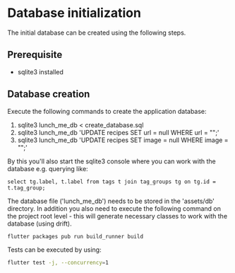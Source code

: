# Database initialization

The initial database can be created using the following steps.

## Prerequisite

- sqlite3 installed

## Database creation

Execute the following commands to create the application database:

1. sqlite3 lunch_me_db < create_database.sql
2. sqlite3 lunch_me_db 'UPDATE recipes SET url = null WHERE url = "";'
3. sqlite3 lunch_me_db 'UPDATE recipes SET image = null WHERE image = "";'

By this you'll also start the sqlite3 console where you can work with the database e.g. querying
like:

`select tg.label, t.label from tags t join tag_groups tg on tg.id = t.tag_group;`

The database file ('lunch_me_db') needs to be stored in the 'assets/db' directory. In addition you
also need to execute the following command on the project root level - this will generate necessary
classes to work with the database (using drift).

```bash
flutter packages pub run build_runner build
```

Tests can be executed by using:

```bash
flutter test -j, --concurrency=1
```